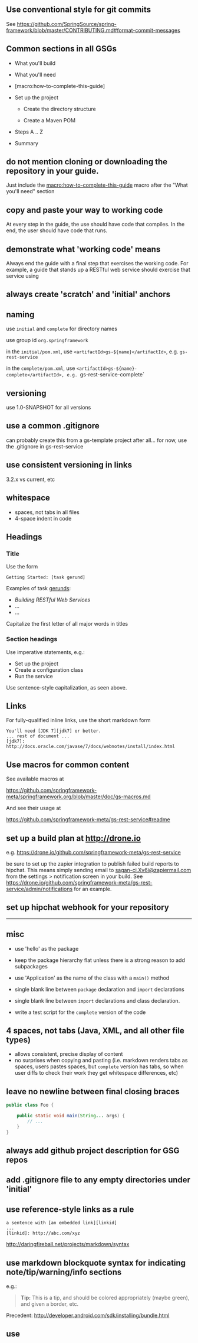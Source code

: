 ## Use conventional style for git commits

See <https://github.com/SpringSource/spring-framework/blob/master/CONTRIBUTING.md#format-commit-messages>

## Common sections in all GSGs

- What you'll build

- What you'll need

- [macro:how-to-complete-this-guide]

- Set up the project

    - Create the directory structure

    - Create a Maven POM

- Steps A .. Z

- Summary

## do not mention cloning or downloading the repository in your guide.

Just include the [macro:how-to-complete-this-guide](https://github.com/springframework-meta/springframework.org/blob/master/doc/gs-macros.md) macro after the "What you'll need" section

## copy and paste your way to working code
At every step in the guide, the use should have code that compiles. In the end, the user should have code that runs.

## demonstrate what 'working code' means
Always end the guide with a final step that exercises the working code. For example, a guide that stands up a RESTful web service should exercise that service using 

## always create 'scratch' and 'initial' anchors

## naming

use `initial` and `complete` for directory names

use group id `org.springframework`

in the `initial/pom.xml`, use `<artifactId>gs-${name}</artifactId>`, e.g. `gs-rest-service`

in the `complete/pom.xml`, use `<artifactId>gs-${name}-complete</artifactId>, e.g. `gs-rest-service-complete`

## versioning

use 1.0-SNAPSHOT for all versions

## use a common .gitignore

can probably create this from a gs-template project after all...
for now, use the .gitignore in gs-rest-service

## use consistent versioning in links

3.2.x vs current, etc

## whitespace

- spaces, not tabs in all files
- 4-space indent in code

## Headings

### Title

Use the form

    Getting Started: [task gerund]

Examples of task [gerunds](http://en.wikipedia.org/wiki/Gerund):

 - _Building RESTful Web Services_
 - ...
 - ...


Capitalize the first letter of all major words in titles


### Section headings

Use imperative statements, e.g.:

 - Set up the project
 - Create a configuration class
 - Run the service

Use sentence-style capitalization, as seen above.

## Links

For fully-qualified inline links, use the short markdown form

    You'll need [JDK 7][jdk7] or better.
    ... rest of document ...
    [jdk7]: http://docs.oracle.com/javase/7/docs/webnotes/install/index.html


## Use macros for common content

See available macros at 

https://github.com/springframework-meta/springframework.org/blob/master/doc/gs-macros.md

And see their usage at

https://github.com/springframework-meta/gs-rest-service#readme


## set up a build plan at http://drone.io

e.g. https://drone.io/github.com/springframework-meta/gs-rest-service

be sure to set up the zapier integration to publish failed build reports to hipchat. This means simply sending email to sagan-ci.Xv6i@zapiermail.com from the settings > notification screen in your build. See https://drone.io/github.com/springframework-meta/gs-rest-service/admin/notifications for an example.


## set up hipchat webhook for your repository

----

## misc

- use 'hello' as the package
- keep the package hierarchy flat unless there is a strong reason to add subpackages
- use 'Application' as the name of the class with a `main()` method
- single blank line between `package` declaration and `import` declarations
- single blank line between `import` declarations and class declaration.


- write a test script for the `complete` version of the code


## 4 spaces, not tabs (Java, XML, and all other file types)

- allows consistent, precise display of content
- no surprises when copying and pasting (i.e. markdown renders tabs as spaces, users pastes spaces, but `complete` version has tabs, so when user diffs to check their work they get whitespace differences, etc)


## leave no newline between final closing braces

```java
public class Foo {

    public static void main(String... args) {
        // ...
    }
}
```


## always add github project description for GSG repos


## add .gitignore file to any empty directories under 'initial'


## use reference-style links as a rule

    a sentence with [an embedded link][linkid]
    ...
    [linkid]: http://abc.com/xyz

http://daringfireball.net/projects/markdown/syntax


## use markdown blockquote syntax for indicating note/tip/warning/info sections

e.g.:

> **Tip:** This is a tip, and should be colored appropriately (maybe green), and given a border, etc.

Precedent: http://developer.android.com/sdk/installing/bundle.html


## use 
